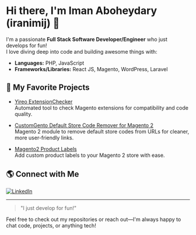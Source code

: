 # Hi there, I'm Iman Aboheydary (iranimij) 👋

I'm a passionate **Full Stack Software Developer/Engineer** who just develops for fun!  
I love diving deep into code and building awesome things with:

- **Languages:** PHP, JavaScript
- **Frameworks/Libraries:** React JS, Magento, WordPress, Laravel

## 🚀 My Favorite Projects

- [Yireo ExtensionChecker](https://github.com/yireo/Yireo_ExtensionChecker)  
  Automated tool to check Magento extensions for compatibility and code quality.

- [CustomGento Default Store Code Remover for Magento 2](https://github.com/customgento/module-default-store-code-remover-m2)  
  Magento 2 module to remove default store codes from URLs for cleaner, more user-friendly links.

- [Magento2 Product Labels](https://github.com/iranimij/magento2-product-labels)  
  Add custom product labels to your Magento 2 store with ease.

## 🌎 Connect with Me

[![LinkedIn](https://img.shields.io/badge/-iranimij-blue?style=flat-square&logo=Linkedin&logoColor=white&link=https://www.linkedin.com/in/iranimij/)](https://www.linkedin.com/in/iranimij/)

---

> "I just develop for fun!"

Feel free to check out my repositories or reach out—I'm always happy to chat code, projects, or anything tech!

